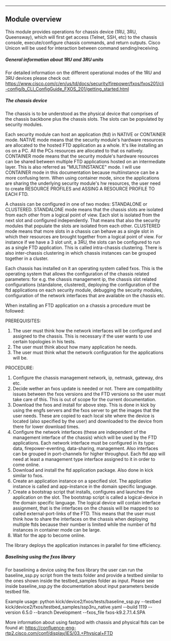 ----------------------------------------------
Module overview
----------------------------------------------
This module provides operations for chassis device (1RU, 3RU, Queensway),
which will first get access (Telnet, SSH, etc)
to the chassis console, execute/configure chassis commands, and return outputs. Cisco Unicon will be used
for interaction between command sending/receiving.

##### General information about 1RU and 3RU units
For detailed information on the different operational modes of the 1RU and 3RU devices please check out:
https://www.cisco.com/c/en/us/td/docs/security/firepower/fxos/fxos201/cli-config/b_CLI_ConfigGuide_FXOS_201/getting_started.html


##### The chassis device
The chassis is to be understood as the physical device that comprises of the chassis backbone
plus the chassis slots. The slots can be populated by security modules. 

Each security module can host an application (ftd) in NATIVE or CONTAINER mode. 
NATIVE mode means that the security module's hardware resources are allocated to the hosted FTD 
application as a whole. It's like installing an os on a PC. All the PCs resources are allocated 
to that os natively.
CONTAINER mode means that the security module's hardware resources can be shared between 
multiple FTD applications hosted on an intermediate layer. This is also referred as
"MULTIINSTANCE" mode. I will use CONTAINER mode in this documentation because multiinstance
can be a more confusing term. When using container mode, since the applications are sharing
the underlying security module's hw resources, the user need to create RESOURCE PROFILES and 
ASSING A RESOURCE PROFILE TO EACH FTD.

A chassis can be configured in one of two modes: STANDALONE or CLUSTERED.
STANDALONE mode means that the chassis slots are isolated from each other from a logical point
of view. Each slot is isolated from the next slot and configured independently. That means
that also the security modules that populate the slots are isolated from each other.
CLUSTERED mode means that more slots in a chassis can behave as a single slot in which their
resources are brought together from a logical point of view. For instance if we have a 3 slot
unit, a 3RU, the slots can be configured to run as a single FTD application. This is
called intra-chassis clustering. There is also inter-chassis clustering in which chassis
instances can be grouped together in a cluster.

Each chassis has installed on it an operating system called fxos. This is the operating
system that allows the configuration of the chassis related parameters: for e.g. the
chassis management ip, the chassis slot related configurations (standalone, clustered),
deploying the configuration of the ftd applications on each security module, debugging
the security modules, configuration of the network interfaces that are available on the
chassis etc.

When installing an FTD application on a chassis a procedure must be followed:

PREREQUISITES:
1. The user must think how the network interfaces will be configured and assigned to the
chassis. This is necessary if the user wants to use certain topologies in his tests.
2. The user must think about how many application he needs.
3. The user must think what the network configuration for the applications will be.

PROCEDURE:
1. Configure the chassis management network, ip, netmask, gateway, dns etc.
1. Decide wether an fxos update is needed or not. There are compatibility issues between 
the fxos versions and the FTD versions so the user must take care of this. This is out of
scope for the current documentation.
2. Download the fxos and install for above step. This is done in kick by using the engfs
servers and the fxos server to get the images that the user needs. These are copied to
each local site where the device is located (also specified by the user) and downloaded
to the device from there for lower download times. 
3. Configure the network interfaces (these are independent of the management interface
of the chassis) which will be used by the FTD applications. Each network interface 
must be configured in its type: data, firepower-eventing, data-sharing, management.
Also interfaces can be grouped in port-channels for higher throughput. Each ftd app will
need at least a management type interface assigned to it in order to come online.
4. Download and install the ftd application package. Also done in kick similar to fxos.
5. Create an application instance on a specified slot. The application instance is called
and app-instance in the domain specific language.
6. Create a bootstrap script that installs, configures and launches the application
on the slot. The bootstrap script is called a logical-device in the domain specific
language. The logical device will contain interface assignment, that is the interfaces
on the chassis will be mapped to so called external-port-links of the FTD. This means
that the user must think how to share the interfaces on the chassis when deploying
multiple ftds because their number is limited while the number of ftd instances in
container mode can be large.
7. Wait for the app to become online.

The library deploys the application instances in parallel for time efficiency.

##### Baselining using the fxos library
For baselining a device using the fxos library the user can run the baseline_ssp.py script from the tests
folder and provide a testbed similar to the ones shown inside the testbed_samples folder as input.
Please see inside baseline_ssp.py the documentation about input parameters beside testbed file.

Example usage:
python kick/device2/fxos/tests/baseline_ssp.py --testbed kick/device2/fxos/testbed_samples/ssp3ru_native.yaml --build 1119 --version 6.5.0 --branch Development --fxos_file fxos-k9.2.7.1.4.SPA

More information about using fastpod with chassis and physical ftds can be found at:
https://confluence-eng-rtp2.cisco.com/conf/display/IES/03.+Physical+FTD
